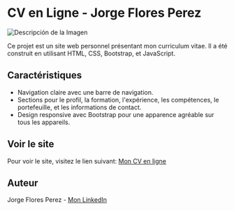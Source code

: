 # CV en Ligne - Jorge Flores Perez
![Descripción de la Imagen](https://github.com/jorgejfp/git-page/blob/main/image.webp?raw=true)


Ce projet est un site web personnel présentant mon curriculum vitae. Il a été construit en utilisant HTML, CSS, Bootstrap, et JavaScript.

## Caractéristiques
- Navigation claire avec une barre de navigation.
- Sections pour le profil, la formation, l'expérience, les compétences, le portefeuille, et les informations de contact.
- Design responsive avec Bootstrap pour une apparence agréable sur tous les appareils.

## Voir le site
Pour voir le site, visitez le lien suivant: [Mon CV en ligne](https://github.com/jjfp/cv)

## Auteur
Jorge Flores Perez - [Mon LinkedIn](https://www.linkedin.com/in/jjfp)
